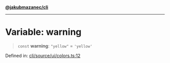 [**@jakubmazanec/cli**](../../../README.md)

---

# Variable: warning

> `const` **warning**: `"yellow"` = `'yellow'`

Defined in:
[cli/source/ui/colors.ts:12](https://github.com/jakubmazanec/tools/blob/d8ee2855cc8c253cbcc5c4d49e7356ff8450cbde/packages/cli/source/ui/colors.ts#L12)
